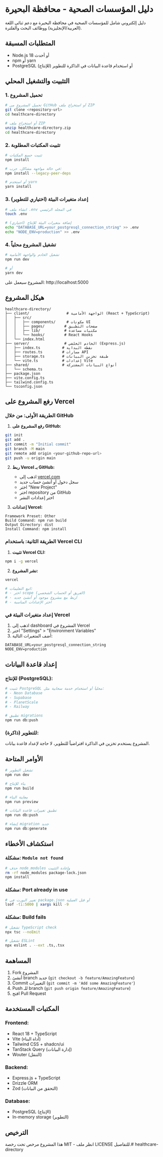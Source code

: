 # دليل المؤسسات الصحية - محافظة البحيرة

دليل إلكتروني شامل للمؤسسات الصحية في محافظة البحيرة مع دعم ثنائي اللغة (العربية/الإنجليزية) ووظائف البحث والفلترة.

## المتطلبات المسبقة

- Node.js 18 أو أحدث
- npm أو yarn
- PostgreSQL (للإنتاج) أو استخدام قاعدة البيانات في الذاكرة للتطوير

## التثبيت والتشغيل المحلي

### 1. تحميل المشروع
```bash
# تحميل المشروع من GitHub أو استخراج ملف ZIP
git clone <repository-url>
cd healthcare-directory

# أو استخراج ملف ZIP
unzip healthcare-directory.zip
cd healthcare-directory
```

### 2. تثبيت المكتبات المطلوبة
```bash
# تثبيت جميع المكتبات
npm install

# في حالة مواجهة مشاكل، جرب:
npm install --legacy-peer-deps

# أو استخدم yarn
yarn install
```

### 3. إعداد متغيرات البيئة (اختياري للتطوير)
```bash
# انشاء ملف .env في المجلد الرئيسي
touch .env

# إضافة متغيرات البيئة للإنتاج (اختياري)
echo "DATABASE_URL=your_postgresql_connection_string" >> .env
echo "NODE_ENV=production" >> .env
```

### 4. تشغيل المشروع محلياً
```bash
# تشغيل الخادم والواجهة الأمامية
npm run dev

# أو
yarn dev
```

المشروع سيعمل على: http://localhost:5000

## هيكل المشروع

```
healthcare-directory/
├── client/                 # الواجهة الأمامية (React + TypeScript)
│   ├── src/
│   │   ├── components/     # مكونات UI
│   │   ├── pages/         # صفحات التطبيق
│   │   ├── lib/           # مكتبات مساعدة
│   │   └── hooks/         # React Hooks
│   └── index.html
├── server/                # الخادم الخلفي (Express.js)
│   ├── index.ts          # نقطة البداية
│   ├── routes.ts         # مسارات API
│   ├── storage.ts        # طبقة تخزين البيانات
│   └── vite.ts           # إعدادات Vite
├── shared/               # أنواع البيانات المشتركة
│   └── schema.ts
├── package.json
├── vite.config.ts
├── tailwind.config.ts
└── tsconfig.json
```

## رفع المشروع على Vercel

### الطريقة الأولى: من خلال GitHub

1. **رفع المشروع على GitHub:**
```bash
git init
git add .
git commit -m "Initial commit"
git branch -M main
git remote add origin <your-github-repo-url>
git push -u origin main
```

2. **ربط Vercel بـ GitHub:**
   - اذهب إلى [vercel.com](https://vercel.com)
   - سجل دخول أو أنشئ حساب جديد
   - اختر "New Project"
   - اختر repository من GitHub
   - اختر إعدادات النشر

3. **إعدادات Vercel:**
```
Framework Preset: Other
Build Command: npm run build
Output Directory: dist
Install Command: npm install
```

### الطريقة الثانية: باستخدام Vercel CLI

1. **تثبيت Vercel CLI:**
```bash
npm i -g vercel
```

2. **نشر المشروع:**
```bash
vercel

# اتبع التعليمات:
# - اختر scope (الفريق أو الحساب الشخصي)
# - اربط مع مشروع موجود أو أنشئ جديد
# - اختر الإعدادات المناسبة
```

### إعداد متغيرات البيئة في Vercel

1. اذهب إلى dashboard المشروع في Vercel
2. اختر "Settings" > "Environment Variables"
3. أضف المتغيرات التالية:
```
DATABASE_URL=your_postgresql_connection_string
NODE_ENV=production
```

## إعداد قاعدة البيانات

### للإنتاج (PostgreSQL):
```bash
# تثبيت PostgreSQL محلياً أو استخدام خدمة سحابية مثل:
# - Neon Database
# - Supabase
# - PlanetScale
# - Railway

# تطبيق migrations
npm run db:push
```

### للتطوير (ذاكرة):
المشروع يستخدم تخزين في الذاكرة افتراضياً للتطوير، لا حاجة لإعداد قاعدة بيانات.

## الأوامر المتاحة

```bash
# تشغيل التطوير
npm run dev

# بناء للإنتاج
npm run build

# معاينة البناء
npm run preview

# تطبيق تغييرات قاعدة البيانات
npm run db:push

# إنشاء migration جديد
npm run db:generate
```

## استكشاف الأخطاء

### مشكلة: `Module not found`
```bash
# حذف node_modules وإعادة التثبيت
rm -rf node_modules package-lock.json
npm install
```

### مشكلة: Port already in use
```bash
# تغيير البورت في package.json أو قتل العملية
lsof -ti:5000 | xargs kill -9
```

### مشكلة: Build fails
```bash
# تشغيل TypeScript check
npx tsc --noEmit

# تشغيل ESLint
npx eslint . --ext .ts,.tsx
```

## المساهمة

1. Fork المشروع
2. أنشئ branch جديد (`git checkout -b feature/AmazingFeature`)
3. Commit التغييرات (`git commit -m 'Add some AmazingFeature'`)
4. Push للـ branch (`git push origin feature/AmazingFeature`)
5. افتح Pull Request

## المكتبات المستخدمة

### Frontend:
- React 18 + TypeScript
- Vite (أداة البناء)
- Tailwind CSS + shadcn/ui
- TanStack Query (إدارة البيانات)
- Wouter (التنقل)

### Backend:
- Express.js + TypeScript
- Drizzle ORM
- Zod (التحقق من البيانات)

### Database:
- PostgreSQL (الإنتاج)
- In-memory storage (التطوير)

## الترخيص

هذا المشروع مرخص تحت رخصة MIT - انظر ملف LICENSE للتفاصيل.#   h e a l t h c a r e - d i r e c t o r y  
 